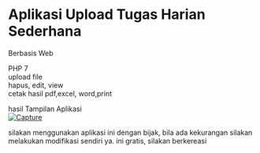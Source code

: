 # Aplikasi Upload Tugas Harian Sederhana
Berbasis Web

PHP 7<br>
upload file<br>
hapus, edit, view<br>
cetak hasil pdf,excel, word,print<br>

hasil Tampilan Aplikasi<br>
<a href='https://postimg.cc/Nys9z1CJ' target='_blank'><img src='https://i.postimg.cc/Nys9z1CJ/Capture.jpg' border='0' alt='Capture'/></a>


silakan menggunakan aplikasi ini dengan bijak,
bila ada kekurangan silakan melakukan modifikasi sendiri ya.
ini gratis, silakan berkereasi

